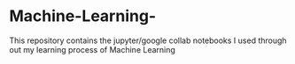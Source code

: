 # Machine-Learning-
This repository contains the jupyter/google collab notebooks I used through out my learning process of Machine Learning 
